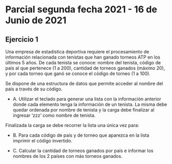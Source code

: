 # Parcial segunda fecha 2021 - 16 de Junio de 2021

## Ejercicio 1

Una empresa de estadística deportiva requiere el procesamiento de información relacionada con tenistas que han ganado torneos ATP en los últimos 5 años. De cada tenista se conoce: nombre del tenista, código de país al que pertenece (1 a 200), cantidad de torneos ganados (máximo 20), y por cada torneo que ganó se conoce el código de torneo (1 a 100).

Se dispone de una estructura de datos que permite acceder al nombre del país a través de su código.

- A. Utilizar el teclado para generar una lista con la información anterior donde cada elemento tenga la información de un tenista. La misma debe quedar ordenada por nombre de tenista y la carga debe finalizar al ingresar ‘zzz’ como nombre de tenista.

Finalizada la carga se debe recorrer la lista una única vez para:

- B. Para cada código de país y de torneo que aparezca en la lista imprimir el código invertido.

- C. Calcular la cantidad de torneos ganados por país e informar los nombres de los 2 países con más torneos ganados.